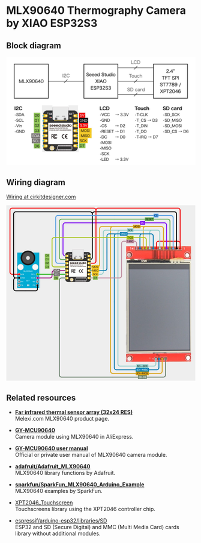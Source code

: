 # MLX90640 Thermography Camera by XIAO ESP32S3

## Block diagram

![Block diagram](BlockDiagram.jpg)

## Wiring diagram

[Wiring at cirkitdesigner.com](https://app.cirkitdesigner.com/project/837fd6ec-a7d8-4381-a41f-4b953adefee0 "Cirkit Designer IDE")

![MLX90640 on bread board](MLX90640-XIAO-ESP32.jpg)

## Related resources

- [**Far infrared thermal sensor array (32x24 RES)**][1]  
  Melexi.com MLX90640 product page.

- [**GY-MCU90640**][2]  
  Camera module using MLX90640 in AliExpress.

- [**GY-MCU90640 user manual**][3]  
  Official or private user manual of MLX90640 camera module.

- [**adafruit/Adafruit_MLX90640**][4]  
  MLX90640 library functions by Adafruit.

- [**sparkfun/SparkFun_MLX90640_Arduino_Example**][5]  
  MLX90640 examples by SparkFun.

- [XPT2046_Touchscreen][6]  
  Touchscreens library using the XPT2046 controller chip.

- [espressif/arduino-esp32/libraries/SD][7]  
  ESP32 and SD (Secure Digital) and MMC (Multi Media Card) cards library without additional modules.

[1]: https://www.melexis.com/en/product/MLX90640/Far-Infrared-Thermal-Sensor-Array "Far Infrared Thermal Sensor Array (32x24 RES) I Melexis"

[2]: https://www.aliexpress.com/item/1005006674751991.html

[3]: https://github.com/vvkuryshev/GY-MCU90640-RPI-Python/blob/master/GY_MCU9064%20user%20manual%20v1.pdf "vvkuryshev/GY-MCU90640-RPI-Python: The script to connect the thermal image module GY-MCU90640 to Raspberry Pi."

[4]: https://github.com/adafruit/Adafruit_MLX90640 "adafruit/Adafruit_MLX90640: MLX90640 library functions"

[5]: https://github.com/sparkfun/SparkFun_MLX90640_Arduino_Example "sparkfun/SparkFun_MLX90640_Arduino_Example: Controlling and reading from the MLX90640 IR array thermal imaging sensor"

[6]: https://www.arduino.cc/reference/en/libraries/xpt2046_touchscreen/ "XPT2046_Touchscreen - Arduino Reference"

[7]: https://github.com/espressif/arduino-esp32/tree/master/libraries/SD "arduino-esp32/libraries/SD at master · espressif/arduino-esp32"
